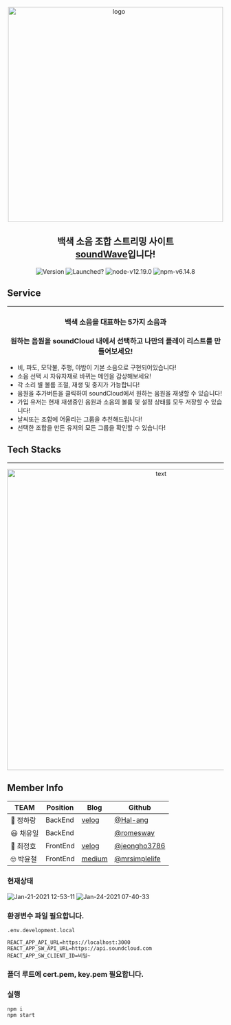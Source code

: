 <p align="center">
<img alt="logo" src="https://user-images.githubusercontent.com/68503014/106308629-511dd400-62a4-11eb-9eaf-1ed1d62fa00b.png" width="500px"/>
</p>
<h2 align="center">백색 소음 조합 스트리밍 사이트<br><a href="https://www.sounds-wave.com">soundWave</a>입니다!</h2>


<p align="center">
<img alt="Version" src="https://img.shields.io/badge/version-1.0.0-blue.svg?cacheSeconds=2592000" />

<img alt="Launched?" src="https://img.shields.io/badge/Maintained%3F-yes!-green.svg" />
<img alt="node-v12.19.0" src="https://img.shields.io/badge/node-v12.20.0-3f72af" />
<img alt="npm-v6.14.8" src="https://img.shields.io/badge/npm-v6.14.8-aa96da" />

## Service
-----
<h3 align="center">
  백색 소음을 대표하는 5가지 소음과<br><br>원하는 음원을 soundCloud 내에서 선택하고 나만의 플레이 리스트를 만들어보세요!
</h3>



- 비, 파도, 모닥불, 주행, 야밤이 기본 소음으로 구현되어있습니다!
- 소음 선택 시 자유자재로 바뀌는 메인을 감상해보세요!
- 각 소리 별 볼륨 조절, 재생 및 중지가 가능합니다!
- 음원을 추가버튼을 클릭하여 soundCloud에서 원하는 음원을 재생할 수 있습니다!
- 가입 유저는 현재 재생중인 음원과 소음의 볼륨 및 설정 상태를 모두 저장할 수 있습니다!
- 날씨또는 조합에 어울리는 그룹을 추천해드립니다!
- 선택한 조합을 만든 유저의 모든 그룹을 확인할 수 있습니다!

## Tech Stacks
-----

<p align="center">
  <img src="https://user-images.githubusercontent.com/68503014/106323719-33a83480-62bb-11eb-8692-76288a78f581.jpg" alt="text" width="700" />
</p>

## Member Info

| TEAM      | Position      | Blog                                      | Github                                           |
| --------- |--------- | ----------------------------------------- | ------------------------------------------------ |
| 🤗 정하랑 | BackEnd| [velog](https://deemmun.tistory.com/)        | [@Hal-ang](https://github.com/Hal-ang)           |
| :smiley: 채유일 | BackEnd| []() | [@romesway](https://github.com/romesway)           |
| :drooling_face: 최정호 | FrontEnd| [velog](https://velog.io/@jeongho3786)          | [@jeongho3786](https://github.com/jeongho3786) |
| :nerd_face: 박윤철 | FrontEnd|[medium](https://medium.com/a-record-than-a-memory)          | [@mrsimplelife](https://github.com/mrsimplelife) |

### 현재상태
![Jan-21-2021 12-53-11](https://user-images.githubusercontent.com/22779951/105278032-05a26080-5be8-11eb-8e3f-5db115153dbd.gif)
![Jan-24-2021 07-40-33](https://user-images.githubusercontent.com/22779951/105616083-8e531380-5e17-11eb-9a19-7aed82d1311b.gif)
### 환경변수 파일 필요합니다.

`.env.development.local`
```
REACT_APP_API_URL=https://localhost:3000
REACT_APP_SW_API_URL=https://api.soundcloud.com
REACT_APP_SW_CLIENT_ID=비밀~
```

### 폴더 루트에 cert.pem, key.pem 필요합니다.

### 실행
```
npm i
npm start
```

